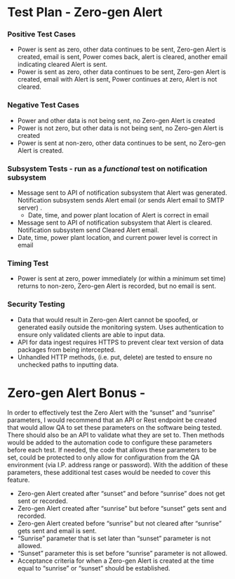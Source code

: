 
# Test Plan - Zero-gen Alert

### Positive Test Cases
* Power is sent as zero, other data continues to be sent, Zero-gen Alert is created, email is sent, Power comes back, alert is cleared, another email indicating cleared Alert is sent.
* Power is sent as zero, other data continues to be sent, Zero-gen Alert is created, email with Alert is sent, Power continues at zero, Alert is not cleared.

### Negative Test Cases
* Power and other data is not being sent, no Zero-gen Alert is created
* Power is not zero, but other data is not being sent, no Zero-gen Alert is created
* Power is sent at non-zero, other data continues to be sent, no Zero-gen Alert is created.

### Subsystem Tests - run as a _functional_ test on notification subsystem
* Message sent to API of notification subsystem that Alert was generated.  Notification subsystem sends Alert email (or sends Alert email to SMTP server) .
  * Date, time, and power plant location of Alert is correct in email
 * Message sent to API of notification subsystem that Alert is cleared.  Notification subsystem send Cleared Alert email.
  * Date, time, power plant location, and current power level is correct in email


### Timing Test
* Power is sent at zero, power immediately (or within a minimum set time) returns to non-zero, Zero-gen Alert is recorded, but no email is sent.

### Security Testing
* Data that would result in Zero-gen Alert cannot be spoofed, or generated easily outside the monitoring system.  Uses authentication to ensure only validated clients are able to input data.
* API for data ingest requires HTTPS to prevent clear text version of data packages from being intercepted.
* Unhandled HTTP methods, (i.e. put, delete) are tested to ensure no unchecked paths to inputting data. 





# Zero-gen Alert Bonus - 
In order to effectively test the Zero Alert with the “sunset” and “sunrise” parameters, I would recommend that an API or Rest endpoint be created that would allow QA to set these parameters on the software being tested.  There should also be an API to validate what they are set to.  Then methods would be added to the automation code to configure these parameters before each test.  If needed, the code that allows these parameters to be set, could be protected to only allow for configuration from the QA environment (via I.P. address range or password).  With the addition of these parameters, these additional test cases would be needed to cover this feature.

* Zero-gen Alert created after “sunset” and before “sunrise” does not get sent or recorded.
* Zero-gen Alert created after “sunrise” but before “sunset” gets sent and recorded.
* Zero-gen Alert created before “sunrise” but not cleared after “sunrise” gets sent and email is sent.
* “Sunrise” parameter that is set later than “sunset” parameter is not allowed.
* “Sunset” parameter this is set before “sunrise” parameter is not allowed.
* Acceptance criteria for when a Zero-gen Alert is created at the time equal to “sunrise” or “sunset” should be established.

